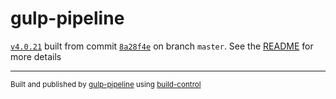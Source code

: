 # gulp-pipeline

[`v4.0.21`](../../releases/tag/v4.0.21) built from commit [`8a28f4e`](../../commit/8a28f4e04b6966fd888c9715e3b1a287db5af4bc) on branch `master`. See the [README](../..) for more details

---
<sup>Built and published by [gulp-pipeline](https://github.com/alienfast/gulp-pipeline) using [build-control](https://github.com/alienfast/build-control)</sup>
